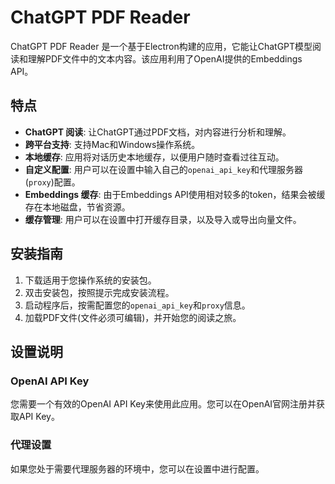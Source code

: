 # ChatGPT PDF Reader

ChatGPT PDF Reader 是一个基于Electron构建的应用，它能让ChatGPT模型阅读和理解PDF文件中的文本内容。该应用利用了OpenAI提供的Embeddings API。

## 特点

- **ChatGPT 阅读**: 让ChatGPT通过PDF文档，对内容进行分析和理解。
- **跨平台支持**: 支持Mac和Windows操作系统。
- **本地缓存**: 应用将对话历史本地缓存，以便用户随时查看过往互动。
- **自定义配置**: 用户可以在设置中输入自己的`openai_api_key`和代理服务器(`proxy`)配置。
- **Embeddings 缓存**: 由于Embeddings API使用相对较多的token，结果会被缓存在本地磁盘，节省资源。
- **缓存管理**: 用户可以在设置中打开缓存目录，以及导入或导出向量文件。

## 安装指南

1. 下载适用于您操作系统的安装包。
2. 双击安装包，按照提示完成安装流程。
3. 启动程序后，按需配置您的`openai_api_key`和`proxy`信息。
4. 加载PDF文件(文件必须可编辑)，并开始您的阅读之旅。

## 设置说明

### OpenAI API Key
您需要一个有效的OpenAI API Key来使用此应用。您可以在OpenAI官网注册并获取API Key。

### 代理设置
如果您处于需要代理服务器的环境中，您可以在设置中进行配置。

